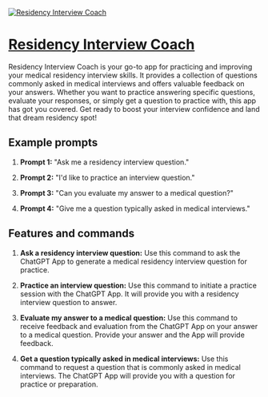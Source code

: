 [![Residency Interview Coach](https://files.oaiusercontent.com/file-QCmlGQ0DaHXvEBB9Sk4Ffawj?se=2123-10-19T02%3A48%3A04Z&sp=r&sv=2021-08-06&sr=b&rscc=max-age%3D31536000%2C%20immutable&rscd=attachment%3B%20filename%3D60a00829-a83b-4209-9f36-730db3c77b0a.png&sig=XOdI9rDZe5O64RKX738/YIAEOqZxsvPrMZUhFoy6mK8%3D)](https://chat.openai.com/g/g-PLl0NxHjS-residency-interview-coach)

# [Residency Interview Coach](https://chat.openai.com/g/g-PLl0NxHjS-residency-interview-coach)

Residency Interview Coach is your go-to app for practicing and improving your medical residency interview skills. It provides a collection of questions commonly asked in medical interviews and offers valuable feedback on your answers. Whether you want to practice answering specific questions, evaluate your responses, or simply get a question to practice with, this app has got you covered. Get ready to boost your interview confidence and land that dream residency spot!

## Example prompts

1. **Prompt 1:** "Ask me a residency interview question."

2. **Prompt 2:** "I'd like to practice an interview question."

3. **Prompt 3:** "Can you evaluate my answer to a medical question?"

4. **Prompt 4:** "Give me a question typically asked in medical interviews."

## Features and commands

1. **Ask a residency interview question:** Use this command to ask the ChatGPT App to generate a medical residency interview question for practice.

2. **Practice an interview question:** Use this command to initiate a practice session with the ChatGPT App. It will provide you with a residency interview question to answer.

3. **Evaluate my answer to a medical question:** Use this command to receive feedback and evaluation from the ChatGPT App on your answer to a medical question. Provide your answer and the App will provide feedback.

4. **Get a question typically asked in medical interviews:** Use this command to request a question that is commonly asked in medical interviews. The ChatGPT App will provide you with a question for practice or preparation.